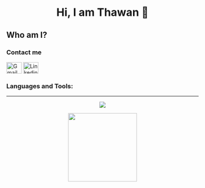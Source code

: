 <div align="center">
  <h1>Hi, I am Thawan 👋</h1>
</div>

<div>
  <h2>Who am I?</h2>
  <p></p>
</div>

<h3>Contact me</h3>
<p align="left">
<a href="https://twnpsilva@gmail.com" target="blank"><img align="center" src="https://img.icons8.com/color/344/gmail-new.png" alt="Gmail icon linking to my email" height="30" width="40" /></a>
<a href="https://www.linkedin.com/in/thawansilva/" target="blank"><img align="center" src="https://raw.githubusercontent.com/rahuldkjain/github-profile-readme-generator/master/src/images/icons/Social/linked-in-alt.svg" alt="Linkedin icon linking to my account" height="30" width="40" /></a>
</p>

<h3 align="left">Languages and Tools:</h3>

---
<p align="center">
  <a href="https://skillicons.dev">
    <img src="https://skillicons.dev/icons?i=javascript,c,py,typescript,html,css,react,java,tailwind,django,sqlite,vim,linux,git,vite,figma" />
  </a>
</p>

<div align="center">
  <a href="https://github.com/thawansilva">
  <img height="180em" src="https://github-readme-stats.vercel.app/api/top-langs/?username=thawansilva&layout=compact&langs_count=7&theme=dark"/>
</div>
